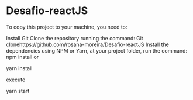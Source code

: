 # Desafio-reactJS
To copy this project to your machine, you need to:

Install Git Clone the repository running the command: Git clonehttps://github.com/rosana-moreira/Desafio-reactJS Install the dependencies using NPM or Yarn, at your project folder, run the command: npm install or

yarn install

execute

yarn start
